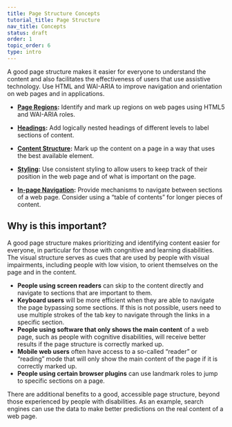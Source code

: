 ```yaml
---
title: Page Structure Concepts
tutorial_title: Page Structure
nav_title: Concepts
status: draft
order: 1
topic_order: 6
type: intro
---
```


A good page structure makes it easier for everyone to understand the content and also facilitates the effectiveness of users that use assistive technology. Use HTML and WAI-ARIA to improve navigation and orientation on web pages and in applications. 

* **[Page Regions](regions.html):** Identify and mark up regions on web pages using HTML5 and WAI-ARIA roles.

* **[Headings](headings.html):** Add logically nested headings of different levels to label sections of content.

* **[Content Structure](content.html):** Mark up the content on a page in a way that uses the best available element.

* **[Styling](styling.html):** Use consistent styling to allow users to keep track of their position in the web page and of what is important on the page.

* **[In-page Navigation](in-page-navigation.html):** Provide mechanisms to navigate between sections of a web page. Consider using a “table of contents” for longer pieces of content.

## Why is this important?

A good page structure makes prioritizing and identifying content easier for everyone, in particular for those with congnitive and learning disabilities. The visual structure serves as cues that are used by people with visual impairments, including people with low vision, to orient themselves on the page and in the content.

* **People using screen readers** can skip to the content directly and navigate to sections that are important to them.
* **Keyboard users** will be more efficient when they are able to navigate the page bypassing some sections. If this is not possible, users need to use multiple strokes of the tab key to navigate through the links in a specific section.
* **People using software that only shows the main content** of a web page, such as people with cognitive disabilities, will receive better results if the page structure is correctly marked up.
* **Mobile web users** often have access to a so-called “reader” or “reading” mode that will only show the main content of the page if it is correctly marked up.
* **People using certain browser plugins** can use landmark roles to jump to specific sections on a page.

There are additional benefits to a good, accessible page structure, beyond those experienced by people with disabilities. As an example, search engines can use the data to make better predictions on the real content of a web page.
